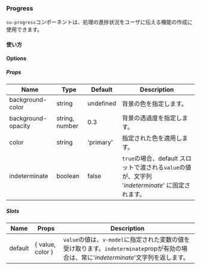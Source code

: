 ### Progress

`su-progress`コンポーネントは、処理の進捗状況をユーザに伝える機能の作成に使用できます。

<su-divider class="mb-8" />

#### 使い方

<sample />

#### Options

##### Props

|Name|Type|Default|Description|
|----|----|-------|-----------|
|background-color|string|undefined|背景の色を指定します。|
|background-opacity|string, number|0.3|背景の透過度を指定します。|
|color|string|'primary'|指定された色を適用します。|
|indeterminate|boolean|false|`true`の場合、default スロットで渡される`value`の値が、文字列 '*indeterminate*' に固定されます。|

##### Slots

|Name|Props|Description|
|----|-----|-----------|
|default|&#123; value, color &#125;|`value`の値は、`v-model`に指定された変数の値を受け取ります。`indeterminate`propが有効の場合は、常に'*indeterminate*'文字列を返します。|